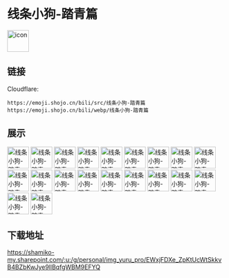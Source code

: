# 线条小狗-踏青篇
<img src="https://emoji.shojo.cn/bili/src/线条小狗-踏青篇/icon.png" width="50" height="50" alt="icon">

## 链接
Cloudflare:
```
https://emoji.shojo.cn/bili/src/线条小狗-踏青篇
https://emoji.shojo.cn/bili/webp/线条小狗-踏青篇
```
## 展示
<img src="https://emoji.shojo.cn/bili/src/线条小狗-踏青篇/线条小狗-踏青篇-喜欢.png" width="50" height="50" alt="线条小狗-踏青篇-喜欢">
<img src="https://emoji.shojo.cn/bili/src/线条小狗-踏青篇/线条小狗-踏青篇-抱抱.png" width="50" height="50" alt="线条小狗-踏青篇-抱抱">
<img src="https://emoji.shojo.cn/bili/src/线条小狗-踏青篇/线条小狗-踏青篇-送你心心.png" width="50" height="50" alt="线条小狗-踏青篇-送你心心">
<img src="https://emoji.shojo.cn/bili/src/线条小狗-踏青篇/线条小狗-踏青篇-爱啦.png" width="50" height="50" alt="线条小狗-踏青篇-爱啦">
<img src="https://emoji.shojo.cn/bili/src/线条小狗-踏青篇/线条小狗-踏青篇-偷看.png" width="50" height="50" alt="线条小狗-踏青篇-偷看">
<img src="https://emoji.shojo.cn/bili/src/线条小狗-踏青篇/线条小狗-踏青篇-好耶.png" width="50" height="50" alt="线条小狗-踏青篇-好耶">
<img src="https://emoji.shojo.cn/bili/src/线条小狗-踏青篇/线条小狗-踏青篇-搓手手.png" width="50" height="50" alt="线条小狗-踏青篇-搓手手">
<img src="https://emoji.shojo.cn/bili/src/线条小狗-踏青篇/线条小狗-踏青篇-飞奔而来.png" width="50" height="50" alt="线条小狗-踏青篇-飞奔而来">
<img src="https://emoji.shojo.cn/bili/src/线条小狗-踏青篇/线条小狗-踏青篇-耶.png" width="50" height="50" alt="线条小狗-踏青篇-耶">
<img src="https://emoji.shojo.cn/bili/src/线条小狗-踏青篇/线条小狗-踏青篇-躺下了.png" width="50" height="50" alt="线条小狗-踏青篇-躺下了">
<img src="https://emoji.shojo.cn/bili/src/线条小狗-踏青篇/线条小狗-踏青篇-乐.png" width="50" height="50" alt="线条小狗-踏青篇-乐">
<img src="https://emoji.shojo.cn/bili/src/线条小狗-踏青篇/线条小狗-踏青篇-惊喜.png" width="50" height="50" alt="线条小狗-踏青篇-惊喜">
<img src="https://emoji.shojo.cn/bili/src/线条小狗-踏青篇/线条小狗-踏青篇-吓.png" width="50" height="50" alt="线条小狗-踏青篇-吓">
<img src="https://emoji.shojo.cn/bili/src/线条小狗-踏青篇/线条小狗-踏青篇-爱心发射.png" width="50" height="50" alt="线条小狗-踏青篇-爱心发射">
<img src="https://emoji.shojo.cn/bili/src/线条小狗-踏青篇/线条小狗-踏青篇-想不通.png" width="50" height="50" alt="线条小狗-踏青篇-想不通">
<img src="https://emoji.shojo.cn/bili/src/线条小狗-踏青篇/线条小狗-踏青篇-魔法.png" width="50" height="50" alt="线条小狗-踏青篇-魔法">
<img src="https://emoji.shojo.cn/bili/src/线条小狗-踏青篇/线条小狗-踏青篇-我摔.png" width="50" height="50" alt="线条小狗-踏青篇-我摔">
<img src="https://emoji.shojo.cn/bili/src/线条小狗-踏青篇/线条小狗-踏青篇-摇摆.png" width="50" height="50" alt="线条小狗-踏青篇-摇摆">
<img src="https://emoji.shojo.cn/bili/src/线条小狗-踏青篇/线条小狗-踏青篇-狗狗拳.png" width="50" height="50" alt="线条小狗-踏青篇-狗狗拳">
<img src="https://emoji.shojo.cn/bili/src/线条小狗-踏青篇/线条小狗-踏青篇-困诶.png" width="50" height="50" alt="线条小狗-踏青篇-困诶">

## 下载地址

https://shamiko-my.sharepoint.com/:u:/g/personal/img_yuru_pro/EWxjFDXe_ZpKtUcWtSkkvB4BZbKwJye9llBqfgWBM9EFYQ